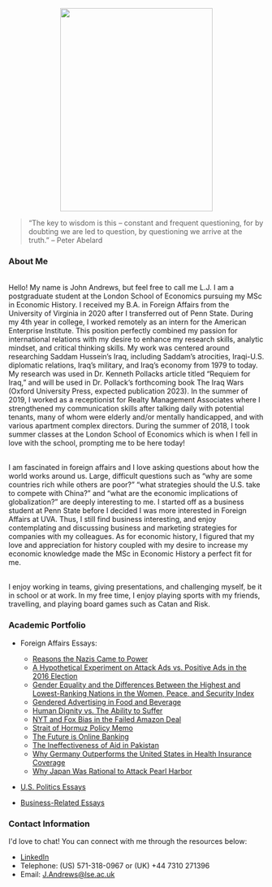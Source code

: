 <p align="center">
  <img width="300" height="400" src="johnwandrews.github.io/jwa.jpeg">
</p>

> “The key to wisdom is this – constant and frequent questioning, for by doubting we are led to question, by questioning we arrive at the truth.” – Peter Abelard

### About Me

<br> Hello! My name is John Andrews, but feel free to call me L.J. I am a postgraduate student at the London School of Economics pursuing my MSc in Economic History. I received my B.A. in Foreign Affairs from the University of Virginia in 2020 after I transferred out of Penn State. 
During my 4th year in college, I worked remotely as an intern for the American Enterprise Institute. This position perfectly combined my passion for international relations with my desire to enhance my research skills, analytic mindset, and critical thinking skills. My work was centered around researching Saddam Hussein’s Iraq, including Saddam’s atrocities, Iraqi-U.S. diplomatic relations, Iraq’s military, and Iraq’s economy from 1979 to today. My research was used in Dr. Kenneth Pollacks article titled “Requiem for Iraq,” and will be used in Dr. Pollack’s forthcoming book The Iraq Wars (Oxford University Press, expected publication 2023). In the summer of 2019, I worked as a receptionist for Realty Management Associates where I strengthened my communication skills after talking daily with potential tenants, many of whom were elderly and/or mentally handicapped, and with various apartment complex directors. During the summer of 2018, I took summer classes at the London School of Economics which is when I fell in love with the school, prompting me to be here today! 

<br> I am fascinated in foreign affairs and I love asking questions about how the world works around us. Large, difficult questions such as “why are some countries rich while others are poor?” “what strategies should the U.S. take to compete with China?” and “what are the economic implications of globalization?” are deeply interesting to me. I started off as a business student at Penn State before I decided I was more interested in Foreign Affairs at UVA. Thus, I still find business interesting, and enjoy contemplating and discussing business and marketing strategies for companies with my colleagues. As for economic history, I figured that my love and appreciation for history coupled with my desire to increase my economic knowledge made the MSc in Economic History a perfect fit for me.

<br> I enjoy working in teams, giving presentations, and challenging myself, be it in school or at work. In my free time, I enjoy playing sports with my friends, travelling, and playing board games such as Catan and Risk.

### Academic Portfolio
- Foreign Affairs Essays:
    - [Reasons the Nazis Came to Power](./five.pdf)
    - [A Hypothetical Experiment on Attack Ads vs. Positive Ads in the 2016 Election](./hypo.pdf)
    - [Gender Equality and the Differences Between the Highest and Lowest-Ranking Nations in the Women, Peace, and Security Index](./gender)
    - [Gendered Advertising in Food and Beverage](./gendered)
    - [Human Dignity vs. The Ability to Suffer](./human)
    - [NYT and Fox Bias in the Failed Amazon Deal](./nyt)
    - [Strait of Hormuz Policy Memo](./strait)
    - [The Future is Online Banking](./future)
    - [The Ineffectiveness of Aid in Pakistan](./the)
    - [Why Germany Outperforms the United States in Health Insurance Coverage](./why)
    - [Why Japan Was Rational to Attack Pearl Harbor](./japan)
    
- [U.S. Politics Essays](./US)
- [Business-Related Essays](./Business)


### Contact Information
I'd love to chat! You can connect with me through the resources below:

- [LinkedIn](https://www.linkedin.com/in/johnwesleyandrews/)
- Telephone: (US) 571-318-0967 or (UK) +44 7310 271396
- Email: J.Andrews@lse.ac.uk
